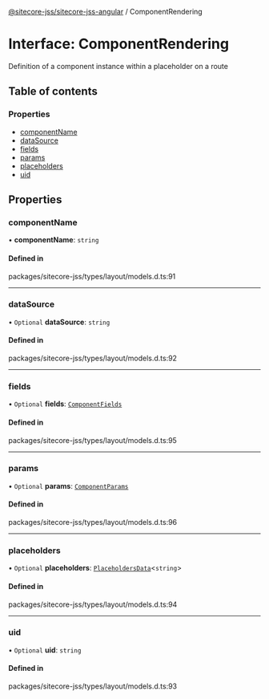 [@sitecore-jss/sitecore-jss-angular](../README.md) / ComponentRendering

# Interface: ComponentRendering

Definition of a component instance within a placeholder on a route

## Table of contents

### Properties

- [componentName](ComponentRendering.md#componentname)
- [dataSource](ComponentRendering.md#datasource)
- [fields](ComponentRendering.md#fields)
- [params](ComponentRendering.md#params)
- [placeholders](ComponentRendering.md#placeholders)
- [uid](ComponentRendering.md#uid)

## Properties

### componentName

• **componentName**: `string`

#### Defined in

packages/sitecore-jss/types/layout/models.d.ts:91

___

### dataSource

• `Optional` **dataSource**: `string`

#### Defined in

packages/sitecore-jss/types/layout/models.d.ts:92

___

### fields

• `Optional` **fields**: [`ComponentFields`](ComponentFields.md)

#### Defined in

packages/sitecore-jss/types/layout/models.d.ts:95

___

### params

• `Optional` **params**: [`ComponentParams`](ComponentParams.md)

#### Defined in

packages/sitecore-jss/types/layout/models.d.ts:96

___

### placeholders

• `Optional` **placeholders**: [`PlaceholdersData`](../README.md#placeholdersdata)\<`string`\>

#### Defined in

packages/sitecore-jss/types/layout/models.d.ts:94

___

### uid

• `Optional` **uid**: `string`

#### Defined in

packages/sitecore-jss/types/layout/models.d.ts:93
